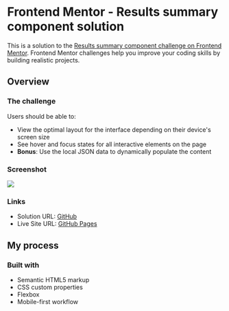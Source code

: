 # Frontend Mentor - Results summary component solution

This is a solution to the [Results summary component challenge on Frontend Mentor](https://www.frontendmentor.io/challenges/results-summary-component-CE_K6s0maV). Frontend Mentor challenges help you improve your coding skills by building realistic projects. 

## Overview

### The challenge

Users should be able to:

- View the optimal layout for the interface depending on their device's screen size
- See hover and focus states for all interactive elements on the page
- **Bonus**: Use the local JSON data to dynamically populate the content

### Screenshot

![](./screenshot.jpg)

### Links

- Solution URL: [GitHub](https://github.com/rradiohysteria/results-summary-component)
- Live Site URL: [GitHub Pages](https://rradiohysteria.github.io/results-summary-component/)

## My process

### Built with

- Semantic HTML5 markup
- CSS custom properties
- Flexbox
- Mobile-first workflow
